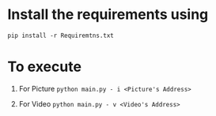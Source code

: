 # Install the requirements using
```pip install -r Requiremtns.txt```

# To execute
1. For Picture
```python main.py - i <Picture's Address>```

2. For Video
```python main.py - v <Video's Address>```
